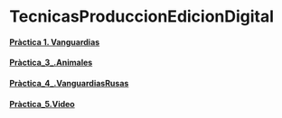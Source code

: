 # TecnicasProduccionEdicionDigital

#### [Pràctica 1. Vanguardias](P1_Vanguardia.jpg)

#### [Pràctica_3_.Animales](3_Animales.jpg)
#### [Pràctica_4_.VanguardiasRusas](Vanguardias.jpg)
#### [Pràctica_5.Video](VIDEO_FINAL_MAGDA.mov)
